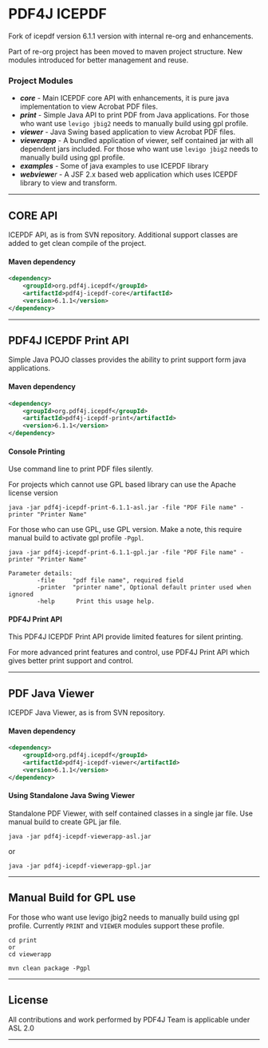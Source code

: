 # PDF4J ICEPDF

Fork of icepdf version 6.1.1 version with internal re-org and enhancements.

Part of re-org project has been moved to maven project structure. New modules introduced for better management and reuse.

### Project Modules

* _**core**_ - Main ICEPDF core API with enhancements, it is pure java implementation to view Acrobat PDF files.  
* _**print**_ - Simple Java API to print PDF from Java applications. For those who want 
use `levigo jbig2` needs to manually build using gpl profile.
* _**viewer**_ - Java Swing based application to view Acrobat PDF files.
* _**viewerapp**_ - A bundled application of viewer, self contained jar with all dependent 
jars included. For those who want use `levigo jbig2` needs to manually build using gpl profile.
* _**examples**_ - Some of java examples to use ICEPDF library
* _**webviewe**r_ - A JSF 2.x based web application which uses ICEPDF library to view and transform.

***

## CORE API

ICEPDF API, as is from SVN repository. Additional support classes are added to get clean compile of the project.

#### Maven dependency

```xml
<dependency>  
    <groupId>org.pdf4j.icepdf</groupId>  
    <artifactId>pdf4j-icepdf-core</artifactId>  
    <version>6.1.1</version>  
</dependency>  
```
***

## PDF4J ICEPDF Print API

Simple Java POJO classes provides the ability to print support form java applications.

#### Maven dependency

```xml
<dependency>  
    <groupId>org.pdf4j.icepdf</groupId>  
    <artifactId>pdf4j-icepdf-print</artifactId>  
    <version>6.1.1</version>  
</dependency>  
```

#### Console Printing

Use command line to print PDF files silently.

For projects which cannot use GPL based library can use the Apache license version

```
java -jar pdf4j-icepdf-print-6.1.1-asl.jar -file "PDF File name" -printer "Printer Name"
```

For those who can use GPL, use GPL version. Make a note, this require manual build to activate gpl profile `-Pgpl`.
```
java -jar pdf4j-icepdf-print-6.1.1-gpl.jar -file "PDF File name" -printer "Printer Name"
```
```
Parameter details:
        -file     "pdf file name", required field
        -printer  "printer name", Optional default printer used when ignored
        -help      Print this usage help.
```

#### PDF4J Print API

This PDF4J ICEPDF Print API provide limited features for silent printing. 

For more advanced print features and control, use PDF4J Print API which gives better print support and control.

***

## PDF Java Viewer

ICEPDF Java Viewer, as is from SVN repository. 

#### Maven dependency

```xml
<dependency>  
    <groupId>org.pdf4j.icepdf</groupId>  
    <artifactId>pdf4j-icepdf-viewer</artifactId>  
    <version>6.1.1</version>  
</dependency>  
```
#### Using Standalone Java Swing Viewer 

Standalone PDF Viewer, with self contained classes in a single jar file. Use manual build to create GPL jar file.

```
java -jar pdf4j-icepdf-viewerapp-asl.jar
```
or

```
java -jar pdf4j-icepdf-viewerapp-gpl.jar
```
***

## Manual Build for GPL use

For those who want use levigo jbig2 needs to manually build using gpl profile. Currently `PRINT` and `VIEWER` modules support these profile.

```
cd print 
or 
cd viewerapp

mvn clean package -Pgpl
```

***

## License

All contributions and work performed by PDF4J Team is applicable under ASL 2.0

***
